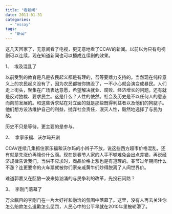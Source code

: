 ```yaml
---
title: "看新闻"
date: 2011-01-31
categories: 
  - "essay"
tags: 
  - "新闻"
---
```


这几天回家了，无意间看了电视，更无意地看了CCAV的新闻。以前以为只有电视剧可以连续，现在知道新闻也可以播成连续剧的效果。

1、  埃及混乱了

以前受到的教育是凡是农民起义都是有理的，吾等要鼎力支持的。当然现在纯粹意义上的农民起义没有了，因为农民都被你搞没了，一不小心就会演变成暴民。人们走上街头，聚集在广场表达意愿，希望解决就业、腐败、经济增长的问题，还有就是反对独裁、要求民主。这是什么？人性的使然。社会及历史是不以任何人的意志而向前发展的。和这些诉求站在对立面的就是那些既得利益者以及他们的狗腿子。他们想方设法维护自己的利益，抛弃社会责任，泯灭人性，毅然地选择了与民为敌。

历史不只是等待，更主要的是参与。

2、  拿家乐福、沃尔玛开涮

CCAV连续几集抓住家乐福和沃尔玛的小辫子不放，说这些西方超市价格混乱，还有就是先涨价再降价什么滴。现在是春节人家的人手不够难免会出点差错，再说经济规律告诉我们，当供不应求时，商品价格上涨也是有道理的。春节过年期间什么不涨？连更要命的火车票就被你们家亲戚黄牛们炒得脱离了人间世界价。

难道郭嘉又在酝酿一波来势汹涌的与民争利的改革，先投石问路？

3、  李刚门落幕了

万众瞩目的李刚门在一片大好祥和融洽的氛围中落幕了。这里，没有人再去关注你怎么赔款怎么道歉怎么惩罚，人民心中的公平早就在2010年里被轮滑了。
